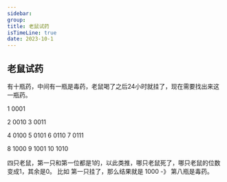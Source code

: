```yaml
---
sidebar:
group:
title: 老鼠试药
isTimeLine: true
date: 2023-10-1
---
```


## 老鼠试药

有十瓶药，中间有一瓶是毒药，老鼠喝了之后24小时就挂了，现在需要找出来这一瓶药。


1 0001

2 0010
3 0011

4 0100
5 0101
6 0110
7 0111

8 1000
9 1001
10 1010

四只老鼠，第一只和第一位都是1的，以此类推，哪只老鼠死了，哪只老鼠的位数变成1，其余是0。
比如 第一只挂了，那么结果就是  1000  -》 第八瓶是毒药。











